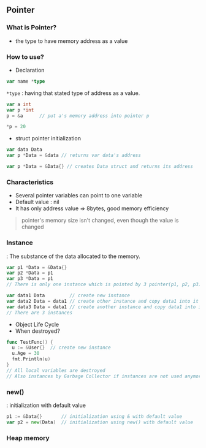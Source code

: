 ## Pointer
### What is Pointer?
- the type to have memory address as a value

### How to use?
- Declaration
```go
var name *type
```
`*type` : having that stated type of address as a value.

```go
var a int
var p *int
p = &a      // put a's memory address into pointer p

*p = 20
```
- struct pointer initialization
```go
var data Data
var p *Data = &data // returns var data's address
```

```go
var p *Data = &Data{} // creates Data struct and returns its address
```


### Characteristics
- Several pointer variables can point to one variable
- Default value : nil
- It has only address value => 8bytes, good memory efficiency
> pointer's memory size isn't changed, even though the value is changed


### Instance
: The substance of the data allocated to the memory.
```go
var p1 *Data = &Data{}
var p2 *Data = p1
var p3 *Data = p1
// There is only one instance which is pointed by 3 pointer(p1, p2, p3)
```

```go
var data1 Data         // create new instance
var data2 Data = data1 // create other instance and copy data1 into it
var data3 Data = data1 // create another instance and copy data1 into it
// There are 3 instances
```

- Object Life Cycle
- When destroyed?
```go
func TestFunc() {
  u := &User{}  // create new instance
  u.Age = 30
  fmt.Println(u)
} 
// All local variables are destroyed
// Also instances by Garbage Collector if instances are not used anymore
```


### new()
: initialization with default value
```go
p1 := &Data{}       // initialization using & with default value
var p2 = new(Data)  // initialization using new() with default value
```

### Heap memory
